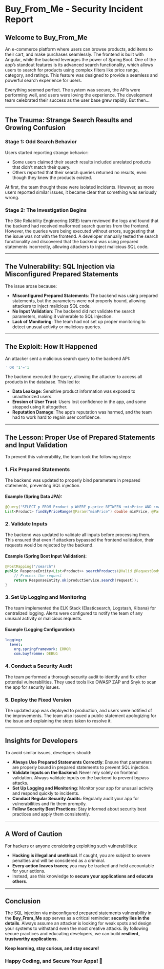 # Buy_From_Me - Security Incident Report

## Welcome to Buy_From_Me
An e-commerce platform where users can browse products, add items to their cart, and make purchases seamlessly. The frontend is built with Angular, while the backend leverages the power of Spring Boot. One of the app’s standout features is its advanced search functionality, which allows users to search for products using complex filters like price range, category, and ratings. This feature was designed to provide a seamless and powerful search experience for users.

Everything seemed perfect. The system was secure, the APIs were performing well, and users were loving the experience. The development team celebrated their success as the user base grew rapidly. But then...

---

## The Trauma: Strange Search Results and Growing Confusion

### Stage 1: Odd Search Behavior
Users started reporting strange behavior:

- Some users claimed their search results included unrelated products that didn’t match their query.
- Others reported that their search queries returned no results, even though they knew the products existed.

At first, the team thought these were isolated incidents. However, as more users reported similar issues, it became clear that something was seriously wrong.

### Stage 2: The Investigation Begins
The Site Reliability Engineering (SRE) team reviewed the logs and found that the backend had received malformed search queries from the frontend. However, the queries were being executed without errors, suggesting that the issue was not with the frontend. A developer manually tested the search functionality and discovered that the backend was using prepared statements incorrectly, allowing attackers to inject malicious SQL code.

---

## The Vulnerability: SQL Injection via Misconfigured Prepared Statements

The issue arose because:

- **Misconfigured Prepared Statements**: The backend was using prepared statements, but the parameters were not properly bound, allowing attackers to inject malicious SQL code.
- **No Input Validation**: The backend did not validate the search parameters, making it vulnerable to SQL injection.
- **Lack of Monitoring**: The team had not set up proper monitoring to detect unusual activity or malicious queries.

---

## The Exploit: How It Happened

An attacker sent a malicious search query to the backend API:

```sql
' OR '1'='1
```

The backend executed the query, allowing the attacker to access all products in the database. This led to:

- **Data Leakage**: Sensitive product information was exposed to unauthorized users.
- **Erosion of User Trust**: Users lost confidence in the app, and some stopped using it altogether.
- **Reputation Damage**: The app’s reputation was harmed, and the team had to work hard to regain user confidence.

---

## The Lesson: Proper Use of Prepared Statements and Input Validation

To prevent this vulnerability, the team took the following steps:

### 1. Fix Prepared Statements
The backend was updated to properly bind parameters in prepared statements, preventing SQL injection.

#### Example (Spring Data JPA):

```java
@Query("SELECT p FROM Product p WHERE p.price BETWEEN :minPrice AND :maxPrice")
List<Product> findByPriceRange(@Param("minPrice") double minPrice, @Param("maxPrice") double maxPrice);
```

### 2. Validate Inputs
The backend was updated to validate all inputs before processing them. This ensured that even if attackers bypassed the frontend validation, their requests would be rejected by the backend.

#### Example (Spring Boot Input Validation):

```java
@PostMapping("/search")
public ResponseEntity<List<Product>> searchProducts(@Valid @RequestBody SearchRequest request) {
    // Process the request
    return ResponseEntity.ok(productService.search(request));
}
```

### 3. Set Up Logging and Monitoring
The team implemented the ELK Stack (Elasticsearch, Logstash, Kibana) for centralized logging. Alerts were configured to notify the team of any unusual activity or malicious requests.

#### Example (Logging Configuration):

```yaml
logging:
  level:
    org.springframework: ERROR
    com.buyfromme: DEBUG
```

### 4. Conduct a Security Audit
The team performed a thorough security audit to identify and fix other potential vulnerabilities. They used tools like OWASP ZAP and Snyk to scan the app for security issues.

### 5. Deploy the Fixed Version
The updated app was deployed to production, and users were notified of the improvements. The team also issued a public statement apologizing for the issue and explaining the steps taken to resolve it.

---

## Insights for Developers
To avoid similar issues, developers should:

- **Always Use Prepared Statements Correctly**: Ensure that parameters are properly bound in prepared statements to prevent SQL injection.
- **Validate Inputs on the Backend**: Never rely solely on frontend validation. Always validate inputs on the backend to prevent bypass attacks.
- **Set Up Logging and Monitoring**: Monitor your app for unusual activity and respond quickly to incidents.
- **Conduct Regular Security Audits**: Regularly audit your app for vulnerabilities and fix them promptly.
- **Follow Security Best Practices**: Stay informed about security best practices and apply them consistently.

---

## A Word of Caution
For hackers or anyone considering exploiting such vulnerabilities:

- **Hacking is illegal and unethical**. If caught, you are subject to severe penalties and will be considered as a criminal.
- **Every action leaves traces**; you may be tracked and held accountable for your actions.
- Instead, use this knowledge to **secure your applications and educate others**.

---

## Conclusion

The SQL injection via misconfigured prepared statements vulnerability in the **Buy_From_Me** app serves as a critical reminder: **security lies in the details**. Always assume an attacker is looking for weak spots and design your systems to withstand even the most creative attacks. By following secure practices and educating developers, we can build **resilient, trustworthy applications**.

**Keep learning, stay curious, and stay secure!**

### Happy Coding, and Secure Your Apps! 🚀
